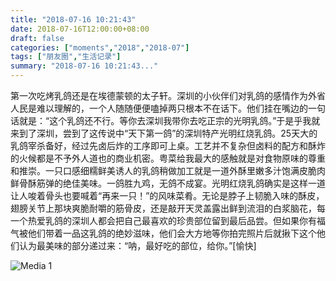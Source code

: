 ```yaml
---
title: "2018-07-16 10:21:43"
date: 2018-07-16T12:00:00+08:00
draft: false
categories: ["moments","2018","2018-07"]
tags: ["朋友圈","生活记录"]
summary: "2018-07-16 10:21:43..."
---
```


第一次吃烤乳鸽还是在埃德蒙顿的太子轩。深圳的小伙伴们对乳鸽的感情作为外省人民是难以理解的，一个人随随便便嗑掉两只根本不在话下。他们挂在嘴边的一句话就是：“这个乳鸽还不行。等你去深圳我带你去吃正宗的光明乳鸽。”于是乎我就来到了深圳，尝到了这传说中“天下第一鸽”的深圳特产光明红烧乳鸽。25天大的乳鸽宰杀备好，经过先卤后炸的工序即可上桌。工艺并不复杂但卤料的配方和酥炸的火候都是不予外人道也的商业机密。粤菜给我最大的感触就是对食物原味的尊重和推崇。一只口感细糯鲜美诱人的乳鸽稍做加工就是一道外酥里嫩多汁饱满皮脆肉鲜骨酥筋弹的绝佳美味。一鸽胜九鸡，无鸽不成宴。光明红烧乳鸽确实是这样一道让人唆着骨头也要喊着“再来一只！”的风味菜肴。无论是脖子上韧脆入味的酥皮，翅膀关节上那块爽脆耐嚼的筋骨皮，还是敲开天灵盖露出鲜到流泪的白浆脑花，每一个热爱乳鸽的深圳人都会把自己最喜欢的珍贵部位留到最后品尝。但如果你有福气被他们带着一品这乳鸽的绝妙滋味，他们会大方地等你拍完照片后就揪下这个他们认为最美味的部分递过来：“呐，最好吃的部位，给你。”[愉快]

![Media 1](/Moments/photos/2018-07-16/201807161021430.jpg)

